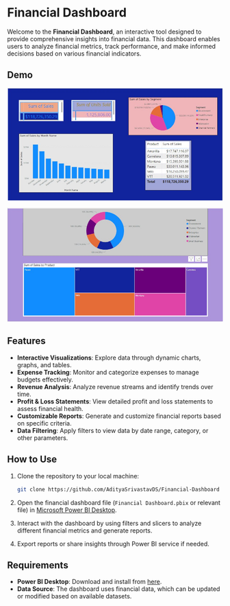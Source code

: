 # Financial Dashboard

Welcome to the **Financial Dashboard**, an interactive tool designed to provide comprehensive insights into financial data. This dashboard enables users to analyze financial metrics, track performance, and make informed decisions based on various financial indicators.

## Demo

![Project Logo](resources/view1.jpg)

![Project Logo](resources/view2.jpg)

## Features

- **Interactive Visualizations**: Explore data through dynamic charts, graphs, and tables.
- **Expense Tracking**: Monitor and categorize expenses to manage budgets effectively.
- **Revenue Analysis**: Analyze revenue streams and identify trends over time.
- **Profit & Loss Statements**: View detailed profit and loss statements to assess financial health.
- **Customizable Reports**: Generate and customize financial reports based on specific criteria.
- **Data Filtering**: Apply filters to view data by date range, category, or other parameters.

## How to Use

1. Clone the repository to your local machine:
    ```bash
    git clone https://github.com/AdityaSrivastavDS/Financial-Dashboard
    ```

2. Open the financial dashboard file (`Financial Dashboard.pbix` or relevant file) in [Microsoft Power BI Desktop](https://powerbi.microsoft.com/desktop/).

3. Interact with the dashboard by using filters and slicers to analyze different financial metrics and generate reports.

4. Export reports or share insights through Power BI service if needed.

## Requirements

- **Power BI Desktop**: Download and install from [here](https://powerbi.microsoft.com/desktop/).
- **Data Source**: The dashboard uses financial data, which can be updated or modified based on available datasets.

